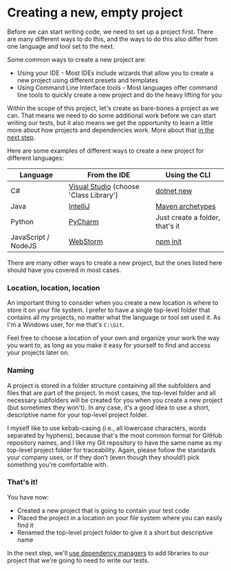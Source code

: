 # Creating a new, empty project

Before we can start writing code, we need to set up a project first. There are many different ways to do this, and the ways to do this also differ from one language and tool set to the next.

Some common ways to create a new project are:

* Using your IDE - Most IDEs include wizards that allow you to create a new project using different presets and templates
* Using Command Line Interface tools - Most languages offer command line tools to quickly create a new project and do the heavy lifting for you

Within the scope of this project, let's create as bare-bones a project as we can. That means we need to do some additional work before we can start writing our tests, but it also means we get the opportunity to learn a little more about how projects and dependencies work. More about that [in the next step](02-working-with-dependency-managers.md).

Here are some examples of different ways to create a new project for different languages:

| Language | From the IDE | Using the CLI |
| -------- | ------------ | ------------- |
| C# | [Visual Studio](https://learn.microsoft.com/en-us/visualstudio/ide/create-new-project) (choose 'Class Library') | [dotnet new](https://learn.microsoft.com/en-us/dotnet/core/tools/dotnet-new) |
| Java | [IntelliJ](https://www.jetbrains.com/help/idea/new-project-wizard.html) | [Maven archetypes](https://maven.apache.org/archetypes/maven-archetype-simple/) |
| Python | [PyCharm](https://www.jetbrains.com/help/pycharm/creating-empty-project.html) | Just create a folder, that's it |
| JavaScript / NodeJS | [WebStorm](https://www.jetbrains.com/help/webstorm/creating-projects-in-product.html) | [npm init](https://docs.npmjs.com/cli/v10/commands/npm-init) |

There are many other ways to create a new project, but the ones listed here should have you covered in most cases.

### Location, location, location

An important thing to consider when you create a new location is where to store it on your file system. I prefer to have a single top-level folder that contains all my projects, no matter what the language or tool set used it. As I'm a Windows user, for me that's `C:\Git`.

Feel free to choose a location of your own and organize your work the way you want to, as long as you make it easy for yourself to find and access your projects later on.

### Naming

A project is stored in a folder structure containing all the subfolders and files that are part of the project. In most cases, the top-level folder and all necessary subfolders will be created for you when you create a new project (but sometimes they won't). In any case, it's a good idea to use a short, descriptive name for your top-level project folder.

I myself like to use kebab-casing (i.e., all lowercase characters, words separated by hyphens), because that's the most common format for GitHub repository names, and I like my Git repository to have the same name as my top-level project folder for traceability. Again, please follow the standards your company uses, or if they don't (even though they should!) pick something you're comfortable with.

### That's it!

You have now:

* Created a new project that is going to contain your test code
* Placed the project in a location on your file system where you can easily find it
* Renamed the top-level project folder to give it a short but descriptive name

In the next step, we'll [use dependency managers](02-working-with-dependency-managers.md) to add libraries to our project that we're going to need to write our tests.